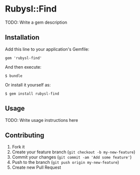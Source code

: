 # Rubysl::Find

TODO: Write a gem description

## Installation

Add this line to your application's Gemfile:

    gem 'rubysl-find'

And then execute:

    $ bundle

Or install it yourself as:

    $ gem install rubysl-find

## Usage

TODO: Write usage instructions here

## Contributing

1. Fork it
2. Create your feature branch (`git checkout -b my-new-feature`)
3. Commit your changes (`git commit -am 'Add some feature'`)
4. Push to the branch (`git push origin my-new-feature`)
5. Create new Pull Request
